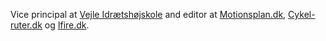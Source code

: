 Vice principal at [Vejle Idrætshøjskole](https://www.vih.dk) and editor at [Motionsplan.dk](https://www.motionsplan.dk), [Cykel-ruter.dk](https://www.cykel-ruter.dk) og [Ifire.dk](https://www.ifire.dk).

